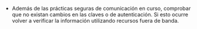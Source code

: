 
  * Además de las prácticas seguras de comunicación en curso, comprobar que no existan cambios en las claves o de autenticación. Si esto ocurre volver a verificar la información utilizando recursos fuera de banda. 
